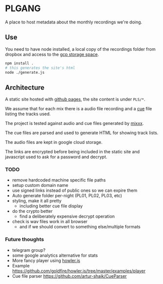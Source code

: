 # PLGANG

A place to host metadata about the monthly recordings we're doing.

## Use

You need to have node installed, a local copy of the recordings folder from dropbox and access to the [gcp storage space](./GCP.md).

```bash
npm install .
# this generates the site's html
node ./generate.js
```

## Architecture

A static site hosted with [github pages](https://pages.github.com/), the site content is under `PLS/*`.

We assume that for each mix there is a audio file recording and a [cue](https://en.wikipedia.org/wiki/Cue_sheet_(computing)#Essential_commands) file listing the tracks used.

The project is tested against audio and cue files generated by [mixxx](https://mixxx.org/download/).

The cue files are parsed and used to generate HTML for showing track lists.

The audio files are kept in google cloud storage.

The links are encrypted before being included in the static site and javascript used to ask for a password and decrypt.

### TODO

* remove hardcoded machine specific file paths
* setup custom domain name
* use signed links instead of public ones so we can expire them
* Auto generate folder per-night (PL01, PL02, PL03, etc)
* styling, make it all pretty
  * including better cue file display
* do the crypto better
  * find a deliberately expensive decrypt operation
* check is wav files work in all browser
  * and if we should convert to something else/multiple formats

### Future thoughts

* telegram group?
* some google analytics alternative for stats
* More fancy player using [howler.js](https://github.com/goldfire/howler.js)
* Example https://github.com/goldfire/howler.js/tree/master/examples/player
* Cue file parser https://github.com/artur-shaik/CueParser
